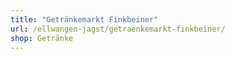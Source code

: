 ```yaml
---
title: "Getränkemarkt Finkbeiner"
url: /ellwangen-jagst/getraenkemarkt-finkbeiner/
shop: Getränke
---
```

